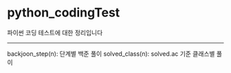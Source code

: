 # python_codingTest
파이썬 코딩 테스트에 대한 정리입니다

<hr>
backjoon_step(n): 단계별 백준 풀이
solved_class(n): solved.ac 기준 클래스별 풀이
